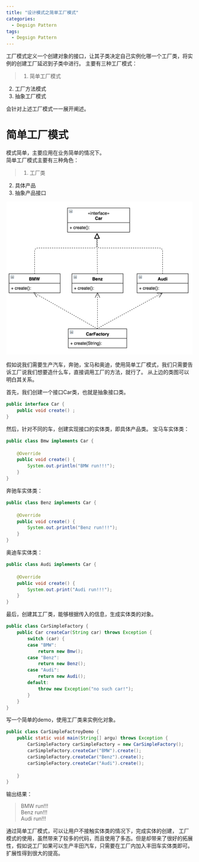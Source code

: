 ```yaml
---
title: "设计模式之简单工厂模式"
categories:
  - Degsign Pattern
tags:
  - Degsign Pattern
---
```


工厂模式定义一个创建对象的接口，让其子类决定自己实例化哪一个工厂类，将实例的创建工厂延迟到子类中进行。
主要有三种工厂模式：
> 1. 简单工厂模式  
2. 工厂方法模式  
3. 抽象工厂模式  


会针对上述工厂模式一一展开阐述。  

# 简单工厂模式  
模式简单，主要应用在业务简单的情况下。  
简单工厂模式主要有三种角色：
> 1. 工厂类
2. 具体产品
3. 抽象产品接口  

![simpleFactory](/assets/images/tech/designpattern/simplefactory.png)

假如说我们需要生产汽车，奔驰，宝马和奥迪，使用简单工厂模式，我们只需要告诉工厂说我们想要造什么车，直接调用工厂的方法，就行了。
从上边的类图可以明白其关系。 


首先，我们创建一个接口Car类，也就是抽象接口类。  
```java
public interface Car {
	public void create() ;
}
```

然后，针对不同的车，创建实现接口的实体类，即具体产品类。
宝马车实体类：
```java
public class Bmw implements Car {

	@Override
	public void create() {
		System.out.println("BMW run!!!");
	}
}
```
奔驰车实体类：
```java
public class Benz implements Car {

	@Override
	public void create() {
		System.out.println("Benz run!!!");
	}
}
```
奥迪车实体类：
```java
public class Audi implements Car {

	@Override
	public void create() {
		System.out.print("Audi run!!!");
	}
}
```
最后，创建其工厂类，能够根据传入的信息，生成实体类的对象。
```java
public class CarSimpleFactory {
	public Car createCar(String car) throws Exception {
		switch (car) {
		case "BMW":
			return new Bmw();
		case "Benz":
			return new Benz();
		case "Audi":
			return new Audi();
		default:
			throw new Exception("no such car!");
		}
	}
}
```

写一个简单的demo，使用工厂类来实例化对象。
```java
public class CarSimpleFactroyDemo {
	public static void main(String[] argu) throws Exception {
		CarSimpleFactory carSimpleFactory = new CarSimpleFactory();
		carSimpleFactory.createCar("BMW").create();
		carSimpleFactory.createCar("Benz").create();
		carSimpleFactory.createCar("Audi").create();

	}
}
```

输出结果：  
> BMW run!!!  
> Benz run!!!  
> Audi run!!!     

通过简单工厂模式，可以让用户不接触实体类的情况下，完成实体的创建，
工厂模式的使用，虽然带来了较多的代码，而且使用了多态。但是却带来了很好的拓展性，假如说工厂如果可以生产丰田汽车，只需要在工厂内加入丰田车实体类即可。扩展性得到很大的提高。